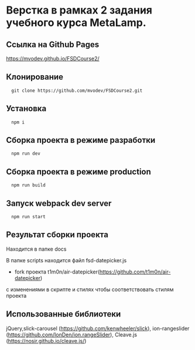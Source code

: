   # Верстка в рамках 2 задания учебного курса MetaLamp.
  ## Ссылка на Github Pages
  https://mvodev.github.io/FSDCourse2/
  ## Клонирование
      git clone https://github.com/mvodev/FSDCourse2.git
  ## Установка
      npm i
  ## Сборка проекта в режиме разработки
      npm run dev
  ## Сборка проекта в режиме production
      npm run build
  ## Запуск webpack dev server
      npm run start
  ## Результат сборки проекта
  Находится в папке docs

  В папке scripts находится файл fsd-datepicker.js 
  
  - fork проекта t1m0n/air-datepicker(https://github.com/t1m0n/air-datepicker)

  с изменениями в скрипте и стилях чтобы соответствовать стилям проекта

  ## Использованные библиотеки

jQuery,slick-carousel (https://github.com/kenwheeler/slick),
ion-rangeslider (https://github.com/IonDen/ion.rangeSlider),
Cleave.js (https://nosir.github.io/cleave.js/)